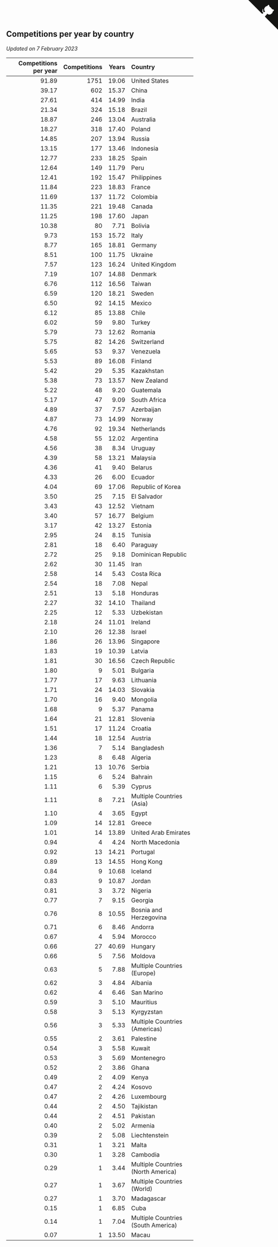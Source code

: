 ## Competitions per year by country

*Updated on  7 February 2023*

| Competitions per year | Competitions | Years | Country |
| ---: | ---: | ---: | :--- |
| 91.89 | 1751 | 19.06 | United States |
| 39.17 | 602 | 15.37 | China |
| 27.61 | 414 | 14.99 | India |
| 21.34 | 324 | 15.18 | Brazil |
| 18.87 | 246 | 13.04 | Australia |
| 18.27 | 318 | 17.40 | Poland |
| 14.85 | 207 | 13.94 | Russia |
| 13.15 | 177 | 13.46 | Indonesia |
| 12.77 | 233 | 18.25 | Spain |
| 12.64 | 149 | 11.79 | Peru |
| 12.41 | 192 | 15.47 | Philippines |
| 11.84 | 223 | 18.83 | France |
| 11.69 | 137 | 11.72 | Colombia |
| 11.35 | 221 | 19.48 | Canada |
| 11.25 | 198 | 17.60 | Japan |
| 10.38 | 80 | 7.71 | Bolivia |
| 9.73 | 153 | 15.72 | Italy |
| 8.77 | 165 | 18.81 | Germany |
| 8.51 | 100 | 11.75 | Ukraine |
| 7.57 | 123 | 16.24 | United Kingdom |
| 7.19 | 107 | 14.88 | Denmark |
| 6.76 | 112 | 16.56 | Taiwan |
| 6.59 | 120 | 18.21 | Sweden |
| 6.50 | 92 | 14.15 | Mexico |
| 6.12 | 85 | 13.88 | Chile |
| 6.02 | 59 | 9.80 | Turkey |
| 5.79 | 73 | 12.62 | Romania |
| 5.75 | 82 | 14.26 | Switzerland |
| 5.65 | 53 | 9.37 | Venezuela |
| 5.53 | 89 | 16.08 | Finland |
| 5.42 | 29 | 5.35 | Kazakhstan |
| 5.38 | 73 | 13.57 | New Zealand |
| 5.22 | 48 | 9.20 | Guatemala |
| 5.17 | 47 | 9.09 | South Africa |
| 4.89 | 37 | 7.57 | Azerbaijan |
| 4.87 | 73 | 14.99 | Norway |
| 4.76 | 92 | 19.34 | Netherlands |
| 4.58 | 55 | 12.02 | Argentina |
| 4.56 | 38 | 8.34 | Uruguay |
| 4.39 | 58 | 13.21 | Malaysia |
| 4.36 | 41 | 9.40 | Belarus |
| 4.33 | 26 | 6.00 | Ecuador |
| 4.04 | 69 | 17.06 | Republic of Korea |
| 3.50 | 25 | 7.15 | El Salvador |
| 3.43 | 43 | 12.52 | Vietnam |
| 3.40 | 57 | 16.77 | Belgium |
| 3.17 | 42 | 13.27 | Estonia |
| 2.95 | 24 | 8.15 | Tunisia |
| 2.81 | 18 | 6.40 | Paraguay |
| 2.72 | 25 | 9.18 | Dominican Republic |
| 2.62 | 30 | 11.45 | Iran |
| 2.58 | 14 | 5.43 | Costa Rica |
| 2.54 | 18 | 7.08 | Nepal |
| 2.51 | 13 | 5.18 | Honduras |
| 2.27 | 32 | 14.10 | Thailand |
| 2.25 | 12 | 5.33 | Uzbekistan |
| 2.18 | 24 | 11.01 | Ireland |
| 2.10 | 26 | 12.38 | Israel |
| 1.86 | 26 | 13.96 | Singapore |
| 1.83 | 19 | 10.39 | Latvia |
| 1.81 | 30 | 16.56 | Czech Republic |
| 1.80 | 9 | 5.01 | Bulgaria |
| 1.77 | 17 | 9.63 | Lithuania |
| 1.71 | 24 | 14.03 | Slovakia |
| 1.70 | 16 | 9.40 | Mongolia |
| 1.68 | 9 | 5.37 | Panama |
| 1.64 | 21 | 12.81 | Slovenia |
| 1.51 | 17 | 11.24 | Croatia |
| 1.44 | 18 | 12.54 | Austria |
| 1.36 | 7 | 5.14 | Bangladesh |
| 1.23 | 8 | 6.48 | Algeria |
| 1.21 | 13 | 10.76 | Serbia |
| 1.15 | 6 | 5.24 | Bahrain |
| 1.11 | 6 | 5.39 | Cyprus |
| 1.11 | 8 | 7.21 | Multiple Countries (Asia) |
| 1.10 | 4 | 3.65 | Egypt |
| 1.09 | 14 | 12.81 | Greece |
| 1.01 | 14 | 13.89 | United Arab Emirates |
| 0.94 | 4 | 4.24 | North Macedonia |
| 0.92 | 13 | 14.21 | Portugal |
| 0.89 | 13 | 14.55 | Hong Kong |
| 0.84 | 9 | 10.68 | Iceland |
| 0.83 | 9 | 10.87 | Jordan |
| 0.81 | 3 | 3.72 | Nigeria |
| 0.77 | 7 | 9.15 | Georgia |
| 0.76 | 8 | 10.55 | Bosnia and Herzegovina |
| 0.71 | 6 | 8.46 | Andorra |
| 0.67 | 4 | 5.94 | Morocco |
| 0.66 | 27 | 40.69 | Hungary |
| 0.66 | 5 | 7.56 | Moldova |
| 0.63 | 5 | 7.88 | Multiple Countries (Europe) |
| 0.62 | 3 | 4.84 | Albania |
| 0.62 | 4 | 6.46 | San Marino |
| 0.59 | 3 | 5.10 | Mauritius |
| 0.58 | 3 | 5.13 | Kyrgyzstan |
| 0.56 | 3 | 5.33 | Multiple Countries (Americas) |
| 0.55 | 2 | 3.61 | Palestine |
| 0.54 | 3 | 5.58 | Kuwait |
| 0.53 | 3 | 5.69 | Montenegro |
| 0.52 | 2 | 3.86 | Ghana |
| 0.49 | 2 | 4.09 | Kenya |
| 0.47 | 2 | 4.24 | Kosovo |
| 0.47 | 2 | 4.26 | Luxembourg |
| 0.44 | 2 | 4.50 | Tajikistan |
| 0.44 | 2 | 4.51 | Pakistan |
| 0.40 | 2 | 5.02 | Armenia |
| 0.39 | 2 | 5.08 | Liechtenstein |
| 0.31 | 1 | 3.21 | Malta |
| 0.30 | 1 | 3.28 | Cambodia |
| 0.29 | 1 | 3.44 | Multiple Countries (North America) |
| 0.27 | 1 | 3.67 | Multiple Countries (World) |
| 0.27 | 1 | 3.70 | Madagascar |
| 0.15 | 1 | 6.85 | Cuba |
| 0.14 | 1 | 7.04 | Multiple Countries (South America) |
| 0.07 | 1 | 13.50 | Macau |


<a href="https://github.com/jonatanklosko/wca_statistics" class="github-corner" aria-label="View source on Github"><svg width="80" height="80" viewBox="0 0 250 250" style="fill:#151513; color:#fff; position: absolute; top: 0; border: 0; right: 0;" aria-hidden="true"><path d="M0,0 L115,115 L130,115 L142,142 L250,250 L250,0 Z"></path><path d="M128.3,109.0 C113.8,99.7 119.0,89.6 119.0,89.6 C122.0,82.7 120.5,78.6 120.5,78.6 C119.2,72.0 123.4,76.3 123.4,76.3 C127.3,80.9 125.5,87.3 125.5,87.3 C122.9,97.6 130.6,101.9 134.4,103.2" fill="currentColor" style="transform-origin: 130px 106px;" class="octo-arm"></path><path d="M115.0,115.0 C114.9,115.1 118.7,116.5 119.8,115.4 L133.7,101.6 C136.9,99.2 139.9,98.4 142.2,98.6 C133.8,88.0 127.5,74.4 143.8,58.0 C148.5,53.4 154.0,51.2 159.7,51.0 C160.3,49.4 163.2,43.6 171.4,40.1 C171.4,40.1 176.1,42.5 178.8,56.2 C183.1,58.6 187.2,61.8 190.9,65.4 C194.5,69.0 197.7,73.2 200.1,77.6 C213.8,80.2 216.3,84.9 216.3,84.9 C212.7,93.1 206.9,96.0 205.4,96.6 C205.1,102.4 203.0,107.8 198.3,112.5 C181.9,128.9 168.3,122.5 157.7,114.1 C157.9,116.9 156.7,120.9 152.7,124.9 L141.0,136.5 C139.8,137.7 141.6,141.9 141.8,141.8 Z" fill="currentColor" class="octo-body"></path></svg></a><style>.github-corner:hover .octo-arm{animation:octocat-wave 560ms ease-in-out}@keyframes octocat-wave{0%,100%{transform:rotate(0)}20%,60%{transform:rotate(-25deg)}40%,80%{transform:rotate(10deg)}}@media (max-width:500px){.github-corner:hover .octo-arm{animation:none}.github-corner .octo-arm{animation:octocat-wave 560ms ease-in-out}}</style>
